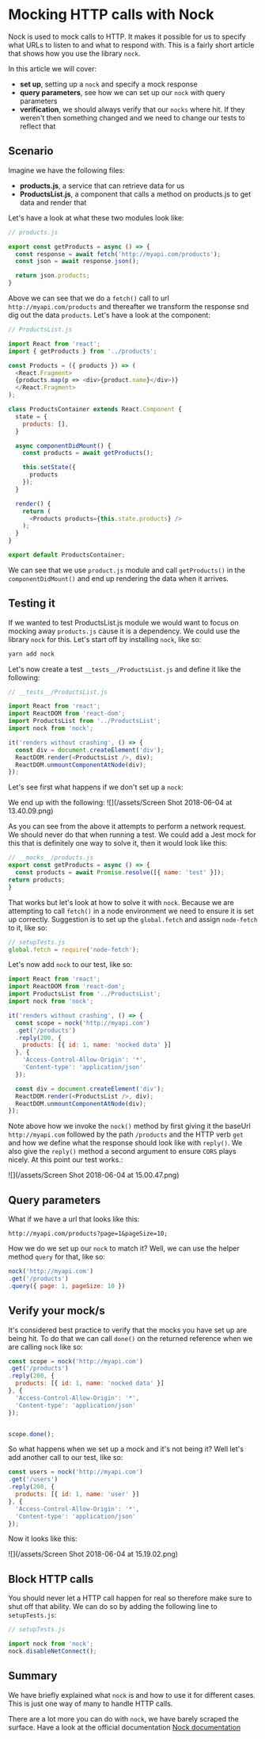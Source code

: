 # Mocking HTTP calls with Nock



Nock is used to mock calls to HTTP. It makes it possible for us to specify what URLs to listen to and what to respond with. This is a fairly short article that shows how you use the library `nock`.


In this article we will cover:

- **set up**, setting up a `nock` and specify a mock response
- **query parameters**, see how we can set up our `nock` with query parameters
- **verification**, we should always verify that our `nocks` where hit. If they weren't then something changed and we need to change our tests to reflect that

## Scenario

Imagine we have the following files:

- **products.js**, a service that can retrieve data for us
- **ProductsList.js**, a component that calls a method on products.js to get data and render that

Let's have a look at what these two modules look like:

```js
// products.js

export const getProducts = async () => {
  const response = await fetch('http://myapi.com/products');
  const json = await response.json();

  return json.products;
}
```

Above we can see that we do a `fetch()` call to url `http://myapi.com/products` and thereafter we transform the response snd dig out the data `products`. Let's have a look at the component:

```js
// ProductsList.js

import React from 'react';
import { getProducts } from '../products';

const Products = ({ products }) => (
  <React.Fragment>
  {products.map(p => <div>{product.name}</div>)}
  </React.Fragment>
);

class ProductsContainer extends React.Component {
  state = {
    products: [],
  }

  async componentDidMount() {
    const products = await getProducts();

    this.setState({
      products
    });
  }

  render() {
    return (
      <Products products={this.state.products} />
    );
  }
}

export default ProductsContainer;
```

We can see that we use `product.js` module and call `getProducts()` in the `componentDidMount()` and end up rendering the data when it arrives.

## Testing it
If we wanted to test ProductsList.js module we would want to focus on mocking away `products.js` cause it is a dependency. We could use the library `nock` for this. Let's start off by installing `nock`, like so:

```js
yarn add nock
```

Let's now create a test `__tests__/ProductsList.js` and define it like the following:

```js
// __tests__/ProductsList.js

import React from 'react';
import ReactDOM from 'react-dom';
import ProductsList from '../ProductsList';
import nock from 'nock';

it('renders without crashing', () => {
  const div = document.createElement('div');
  ReactDOM.render(<ProductsList />, div);
  ReactDOM.unmountComponentAtNode(div);
});
```
Let's see first what happens if we don't set up a `nock`:

We end up with the following:
![](/assets/Screen Shot 2018-06-04 at 13.40.09.png)

As you can see from the above it attempts to perform a network request. We should never do that when running a test. We could add a Jest mock for this that is definitely one way to solve it, then it would look like this:

```js
// __mocks__/products.js
export const getProducts = async () => {
  const products = await Promise.resolve([{ name: 'test' }]);
return products;
}
```

That works but let's look at how to solve it with `nock`. Because we are attempting to call `fetch()` in a node environment we need to ensure it is set up correctly. Suggestion is to set up the `global.fetch` and assign `node-fetch` to it, like so:

```js
// setupTests.js
global.fetch = require('node-fetch');
```
Let's now add `nock` to our test, like so:
```js
import React from 'react';
import ReactDOM from 'react-dom';
import ProductsList from '../ProductsList';
import nock from 'nock';

it('renders without crashing', () => {
  const scope = nock('http://myapi.com')
  .get('/products')
  .reply(200, {
    products: [{ id: 1, name: 'nocked data' }]
  }, {
    'Access-Control-Allow-Origin': '*',
    'Content-type': 'application/json'
  });

  const div = document.createElement('div');
  ReactDOM.render(<ProductsList />, div);
  ReactDOM.unmountComponentAtNode(div);
});
```

Note above how we invoke the `nock()` method by first giving it the baseUrl `http://myapi.com` followed by the path `/products` and the HTTP verb `get` and how we define what the response should look like with `reply()`. We also give the `reply()` method a second argument to ensure `CORS` plays nicely. At this point our test works.:

![](/assets/Screen Shot 2018-06-04 at 15.00.47.png)

## Query parameters
What if we have a url that looks like this:

```
http://myapi.com/products?page=1&pageSize=10;
```
How we do we set up our `nock` to match it? Well, we can use the helper method `query` for that, like so:

```js
nock('http://myapi.com')
.get('/products')
.query({ page: 1, pageSize: 10 })
```

## Verify your mock/s
It's considered best practice to verify that the mocks you have set up are being hit. To do that we can call `done()` on the returned reference when we are calling `nock` like so:

```js
const scope = nock('http://myapi.com')
.get('/products')
.reply(200, {
  products: [{ id: 1, name: 'nocked data' }]
}, {
  'Access-Control-Allow-Origin': '*',
  'Content-type': 'application/json'
});


scope.done();
```

So what happens when we set up a mock and it's not being it? Well let's add another call to our test, like so:

```js
const users = nock('http://myapi.com')
.get('/users')
.reply(200, {
  products: [{ id: 1, name: 'user' }]
}, {
  'Access-Control-Allow-Origin': '*',
  'Content-type': 'application/json'
});
```

Now it looks like this:

![](/assets/Screen Shot 2018-06-04 at 15.19.02.png)

## Block HTTP calls
You should never let a HTTP call happen for real so therefore make sure to shut off that ability. We can do so by adding the following line to `setupTests.js`:

```js
// setupTests.js

import nock from 'nock';
nock.disableNetConnect();
```

## Summary
We have briefly explained what `nock` is and how to use it for different cases. This is just one way of many to handle HTTP calls.

There are a lot more you can do with `nock`, we have barely scraped the surface. Have a look at the official documentation [Nock documentation](https://www.npmjs.com/package/nock)
